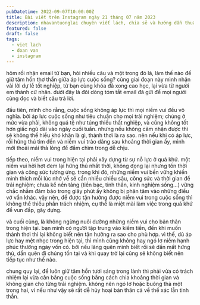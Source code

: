 ```yaml
---
pubDatetime: 2022-09-07T10:00:00Z
title: Bài viết trên Instagram ngày 21 tháng 07 năm 2023
description: nhavantuonglai chuyên viết lách, chia sẻ và hướng dẫn thuần thục khi thực hành viết lách qua những bài chia sẻ trên Instagram chính thức.
featured: false
draft: false
tags:
  - viet lach
  - doan van
  - instagram
---
```


hôm rồi nhận email từ bạn, hỏi nhiều câu và một trong đó là, làm thế nào để giữ tâm hồn thơ thẩn giữa áp lực cuộc sống? cũng giai đoạn này mình nhận vài lời dự lễ tốt nghiệp, từ bạn cùng khóa đã xong cao học, lại vừa từ người em thành cử nhân. dưới đây là đôi dòng tóm tắt email đã gửi để mọi người cùng đọc và biết câu trả lời.

đầu tiên, mình cho rằng, cuộc sống không áp lực thì mọi niềm vui đều vô nghĩa. bởi áp lực cuộc sống như tiêu chuẩn cho mọi trải nghiệm; chúng ở mức vừa phải, không quá tệ như túng thiếu thất nghiệp, và cũng không tốt hơn giấc ngủ dài vào ngày cuối tuần. nhưng nếu không cảm nhận được thì sẽ không thể hiểu khó khăn là gì, thảnh thơi là ra sao. nên nếu khi có áp lực, rồi hứng thú tìm đến và niềm vui trào dâng sau khoảng thời gian ấy, mình mới thoải mái thả lỏng để đắm chìm trong dễ chịu.

tiếp theo, niềm vui trong hiện tại phải xây dựng từ sự nỗ lực ở quá khứ. một niềm vui hời hợt đem lại hứng thú nhất thời, không đọng lại nhưng tốn thời gian và công sức tương ứng. trong khi đó, những niềm vui bền vững khiến mình thích mỗi lúc nhớ về sẽ cần nhiều chiều sâu, công sức và thời gian để trải nghiệm; chưa kể nền tảng (tiền bạc, tinh thần, kinh nghiệm sống…) vững chắc nhằm đảm bảo trong giây phút ấy không bị phân tâm vào những điều vớ vẩn khác. vậy nên, để được tận hưởng được niềm vui trong cuộc sống thì không thể thiếu phần trách nhiệm, cụ thể là miệt mài làm việc trong quá khứ để vun đắp, gây dựng.

và cuối cùng, là không ngừng nuôi dưỡng những niềm vui cho bản thân trong hiện tại. bạn mình có người tập trung vào kiếm tiền, đến khi muốn thảnh thơi thì lại không biết nên tận hưởng ra sao cho phù hợp. vì thế, dù áp lực hay mệt nhọc trong hiện tại, thì mình cũng không hay ngó lơ niềm hạnh phúc thường ngày vốn có. bởi nếu lãng quên mình biết rồi sẽ dần mất hứng thú, dần quên đi chúng tồn tại và khi quay trở lại cũng sẽ không biết nên tiếp tục như thế nào.

chung quy lại, để luôn giữ tâm hồn tươi sáng trong lành thì phải vừa có trách nhiệm lại vừa cân bằng cuộc sống bằng cách chia khoảng thời gian và không gian cho từng trải nghiệm. không nên ngó lơ hoặc buông thả một trong hai, vì nếu như vậy sẽ rất dễ hủy hoại bản thân cả về thể xác lẫn tinh thần.
